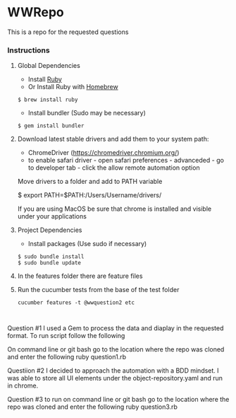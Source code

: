 # WWRepo
This is a repo for the requested questions

### Instructions

1. Global Dependencies
    * Install [Ruby](https://www.ruby-lang.org/en/documentation/installation/)
    * Or Install Ruby with [Homebrew](http://brew.sh/)
    ```
    $ brew install ruby
    ```
    * Install bundler (Sudo may be necessary)
    ```
    $ gem install bundler
    ```

2. Download latest stable drivers and add them to your system path:
	* ChromeDriver (https://chromedriver.chromium.org/)
	* to enable safari driver - open safari preferences - advanceded - go to developer tab - click the allow remote automation option
	
	Move drivers to a folder and add to PATH variable
	
	$ export PATH=$PATH:/Users/Username/drivers/
	
	If you are using MacOS be sure that chrome is installed and visible under your applications
	
	
4. Project Dependencies
	* Install packages (Use sudo if necessary)
	```
	$ sudo bundle install
	$ sudo bundle update
	```

5. In the features folder there are feature files 

6. Run the cucumber tests from the base of the test folder 
	```
	cucumber features -t @wwquestion2 etc



Question #1
I used a Gem to process the data and diaplay in the requested format.
To run script follow the following

On command line or git bash go to the location where the repo was cloned and enter the following
ruby question1.rb


Questiion #2 
I decided to approach the automation with a BDD mindset. I was able to store all UI elements under the object-repository.yaml and run in chrome.


Question #3 
to run on command line or git bash go to the location where the repo was cloned and enter the following
ruby question3.rb
